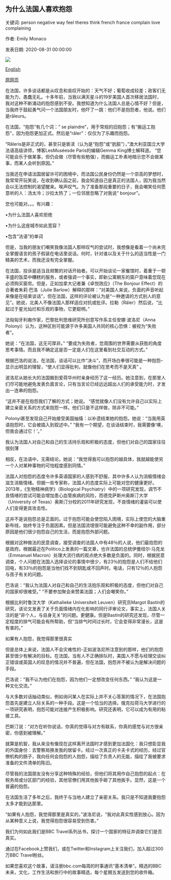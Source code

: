 ## 为什么法国人喜欢抱怨

关键词: person negative way feel theres think french france complain love complaining

作者: Emily Monaco

发表日期: 2020-08-31 00:00:00

![](https://ychef.files.bbci.co.uk/624x351/p08pr4v1.jpg)

[English](Why%20the%20French%20love%20to%20complain.md)

[原网页](https://www.bbc.com/travel/story/20200831-why-the-french-love-to-complain)

在法国，许多谈话都是从叹息和哀叹开始的：天气不好；葡萄收成较差；政客们无能为力，愚蠢无礼。十多年前，当我以满天星斗的19岁美国人首次移居法国时，我对这种不断涌动的抱怨感到不安。我想知道为什么法国人总是心情不好？但是，当我终于鼓起勇气问一个法国朋友时，他吓了一跳：他们不是抱怨者，他说。他们是râleurs。

在法国，“抱怨”有几个词：“ se plaindre”，用于常规的旧抱怨；有“搬运工抱怨”，因为抱怨更加正式。然后是“râler”：仅仅为了乐趣而抱怨。

“Râleris是非正式的，甚至只是亵渎（认为是“抱怨”或“肮脏”），”澳大利亚国立大学法语高级讲师，博客LesMuséesde Paris的编辑Gemma King博士解释道。 “您可能会乐于做某事，但仍会做（尽管有些勉强），而搬运工朴素地暗示您不会做某事，而某人会听到原因。”

当我还在申请法国居留许可的困境中，而法国公民身份仍然是一个崇高的梦想时，我常常开玩笑说，在收到确认函之前，我会知道自己是真正的法国人，因为我当然会以无法控制的渴望醒来。唉声叹气。为了准备那段重要的日子，我会嘲笑任何愿意听的人：汤太冷；沙拉太热了；一位邻居忽略了对我说“ bonjour”。

您也可能对。。。有兴趣：

•为什么法国人喜欢拒绝

•为什么这座城市如此宽容？

•包含“法语”的单词

但是，当我的朋友们嘲笑我像法国人那样叹气的尝试时，我想像是看着一个尚未完全掌握语言的孩子假装在电话里说话。何时，针对谁以及关于什么的适当性是一门精美的艺术，而我还没有完全掌握。

在法国，投诉是适当且频繁的对话开始者。可以开始谈论一家餐馆时，着重于一顿丰盛的饭菜中糟糕的服务，或者强调一个事实，即新公寓朝东的窗户意味着您现在必须购买窗帘。但是，正如加拿大记者兼《卓悦效应》（The Bonjour Effect）的合著者朱莉·巴洛（Julie Barlow）解释的那样：“对美国人来说，负面的声音听起来像是在结束谈话”，但在法国，这样的评论被认为是“一种邀请的方式别人的意见”。她说，北美人不像法国人那样适应对抗或批评。拉勒（Râler）然后说，“比起过于星光灿烂和乐观的事物，它更聪明。”

法匈匈牙利裔作家，巴黎批判思维研究所创意写作系主任安娜·波洛尼（Anna Polonyi）认为，这种区别可能源于许多美国人共同的核心恐惧：被视为“失败者”。

她说：“在法国，这无可厚非。” “要成为失败者，您周围的世界需要从获胜的角度思考事情。而且我不确定这是否一定是人们在这里看到社交互动的方式。”

根据巴洛的说法，在法国，谈话可以比作“决斗”，而开场白拳很可能是一种抱怨–显示出明显的理智，“使人们显得批判，就像他们在思考而不是天真” 。

波洛尼从她长大的法国搬到爱荷华州时亲身经历了这一经历。她注意到，在那里人们尽可能地避免发表负面言论，只有当言论已经远远超出人们的承受能力时，才发出一连串的抱怨。

“这并不是在抱怨我们了解的方式；她说。 “感觉就像人们没有允许自己以实际上建立亲密关系的方式来抱怨一样。他们只是不这样做，除非不可能。”

Polonyi甚至发现自己开始接受美国抽搐：以补遗结束她的抱怨。她说：“当我用英语抱怨时，它会被插入到叙述中。” “我有一个期望，在谈话结束时，我需要像‘噢，但我会通过它！’。”

我认为法国人对自己和自己的生活持乐观和积极的态度，但他们对自己的国家往往很刻薄

相反，在法语中，无需结论。她说：“我觉得我可以抱怨的越具体，我就越能使另一个人对某种事物的可怕程度感到同情。”

法国人对抱怨的态度令许多英语国家的人感到不舒服，其中许多人认为消极情绪会滋生消极情绪。但据一些专家称，法国人的态度实际上可能对您的健康更好。 2013年，《生物精神病学》（Biological Psychiatry）中的一项研究发现，调节不良情绪的尝试可能会增加患心血管疾病的风险，而德克萨斯州奥斯汀大学（University of Texas）奥斯汀分校的2011年研究发现，不良情绪的灌装可以使人们变得更具攻击性。

这并不是说抱怨总是正面的。过于抱怨可能会使您陷入困境，实际上使您的大脑重新布线，始终专注于负面因素。但是法国流氓很可能避免这种不幸的副作用，部分原因是他们很少抱怨自己的生活，而是抱怨外部问题。

根据对这种做法的民意调查，接受调查的法国人中有48％的人说，他们最抱怨的是政府。根据最近在Politico上发表的一篇文章，也许法国的总统伊曼纽尔·马克龙（Emmanuel Macron）处理大流行病的观点绝大多数是负面的。同时，根据民意调查，个人问题在法国人选择谈论的事情中很少，有23％的抱怨是人们不给他们回电，有33％的抱怨是当他们找不到钥匙或不回声时。电话，只有12％的人抱怨与孩子有关的问题。

巴洛说：“我认为法国人对自己和自己的生活抱乐观和积极的态度，但他们对自己的国家却很难受。” “不要参加聚会来赞美法国；人们会嘲笑你。”

根据比利时鲁汶大学（Kathalieke Universiteit Leuven）研究员Margot Bastin的研究，该论文发表了关于负面情绪内在化影响的同行评审论文，事实上，法国人关注的是“非个人，与自身无关”的问题。更健康。但是Bastin的研究还发现，尽管一定程度的排气可能会有所帮助，但“当排气时间过长时，它会变得非常漫长，这是有害的。”

如果有人抱怨，我觉得那里很真实

但是总体上来说，法国人不会灾难性的-正如波洛尼所注意到的那样，他们的抱怨甚至很少有解决的目标。在法国，当有人不正确排队时，美国人不愿与经理交谈纠正错误或英国人的叹息的情况并不普遍，但在法国，抱怨并不被认为是解决问题的手段。

巴洛说：“我不认为他们在抱怨，因为他们一定想改变任何东西。” “我认为这是一种文化交流。”

与大多数对话抽动类似，例如询问某人在实际上并不关心答案的情况下，在法国抱怨首先是建立人际关系的一种手段。这是一个恰当的选择。俄克拉荷马大学进行的一项研究表明，抱怨可能对连接产生积极影响。研究还表明，它可以成为有用的粘接工具。

巴斯汀说：“对方在听你说话，你真的觉得与对方有联系，你真的感觉与对方很亲密，你感到被理解。”

就算是机智，我从来没有像现在这样离开法国时才感到更加法国化：我只想彰显我的外国身份：去警察局换发我的居留卡。经过一次真正的卡夫卡式的经历，经过官僚机构的肠子，我向任何会抱怨的人抱怨，描绘了负责人的无能，描绘了我被要求准备的文件清单的陈旧。

尽管我的法国朋友没有分享这种特殊的经验，但他们将其用作自己抱怨的起点：在税务局或分区部门的经验，其他官僚们用其他扳手砸了其他扳手。显然，这是一个普遍的抱怨。

在法国生活了多年之后，我终于与当地人建立了亲密关系。我只是不知道我要抱怨太多才能到达那里。

“如果有人抱怨，我觉得那里是真实的，”波洛尼说，“我对此真实性感到放心。因为从某种意义上说，我觉得抱怨很容易受到伤害。”

我们为何如此我们是BBC Travel系列丛书，探讨一个国家的特征并调查它们是否真实。

通过在Facebook上赞我们，或在Twitter和Instagram上关注我们，加入超过300万BBC Travel粉丝。

如果您喜欢这个故事，请注册bbc.com每周的时事通讯“基本清单”。精选的BBC未来，文化，工作生活和旅行中的故事精选，每个星期五发送到您的收件箱。